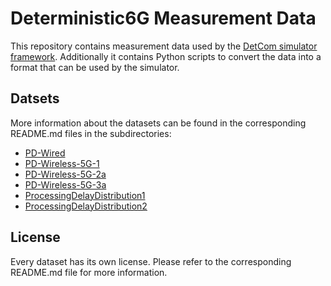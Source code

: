 # Deterministic6G Measurement Data

This repository contains measurement data used by the [DetCom simulator framework](https://github.com/DETERMINISTIC6G/deterministic6g).
Additionally it contains Python scripts to convert the data into a format that can be used by the simulator.

## Datsets
More information about the datasets can be found in the corresponding README.md files in the subdirectories:

- [PD-Wired](PD-Wired/README.md)
- [PD-Wireless-5G-1](PD-Wireless-5G-1/README.md)
- [PD-Wireless-5G-2a](PD-Wireless-5G-2a/README.md)
- [PD-Wireless-5G-3a](PD-Wireless-5G-3a/README.md)
- [ProcessingDelayDistribution1](ProcessingDelayDistribution1/README.md)
- [ProcessingDelayDistribution2](ProcessingDelayDistribution2/README.md)

## License
Every dataset has its own license. Please refer to the corresponding README.md file for more information.
